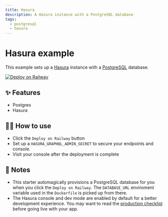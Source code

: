 ```yaml
---
title: Hasura
description: A Hasura instance with a PostgreSQL database
tags:
  - postgresql
  - hasura
---
```


# Hasura example

This example sets up a [Hasura](https://hasura.io/opensource/) instance with a [PostgreSQL](https://www.postgresql.org/) database.

[![Deploy on Railway](https://railway.app/button.svg)](https://railway.app/new/template/hasura)

## ✨ Features

- Postgres
- Hasura

## 💁‍♀️ How to use

- Click the `Deploy on Railway` button
- Set up a `HASURA_GRAPHQL_ADMIN_SECRET` to secure your endpoints and console.
- Visit your console after the deployment is complete

## 📝 Notes

- This starter automagically provisions a PostgreSQL database for you when you click the `Deploy on Railway`. The `DATABASE_URL` enviroment variable used in the `Dockerfile` is picked up from there.
- The Hasura console and dev mode are enabled by default for a better development experience. You may want to read the [production checklist](https://hasura.io/docs/latest/graphql/core/deployment/production-checklist.html) before going live with your app.
